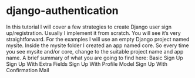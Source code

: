 # django-authentication
In this tutorial I will cover a few strategies to create Django user sign up/registration. Usually I implement it from scratch. 
You will see it’s very straightforward.  For the examples I will use an empty Django project named mysite. Inside the mysite folder I created an app named core. So every time you see mysite and/or core, change to the suitable project name and app name. 
A brief summary of what you are going to find here:
Basic Sign Up 
Sign Up With Extra Fields 
Sign Up With Profile Model 
Sign Up With Confirmation Mail
